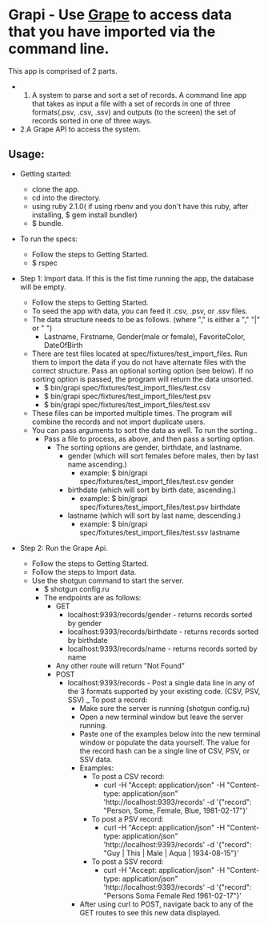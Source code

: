 Grapi - Use [Grape](https://github.com/intridea/grape) to access data that you have imported via the command line.
================================
This app is comprised of 2 parts.
- 1. A system to parse and sort a set of records. A command line app that takes as input a file with a set of records in one of three formats(.psv, .csv, .ssv) and outputs (to the screen) the set of records sorted in one of three ways.
- 2.A Grape API to access the system.

Usage:
------
- Getting started:
  + clone the app.
  + cd into the directory.
  + using ruby 2.1.0( if using rbenv and you don't have this ruby, after installing, $ gem install bundler)
  + $ bundle.

- To run the specs:
  + Follow the steps to Getting Started.
  + $ rspec

- Step 1: Import data. If this is the fist time running the app, the database will be empty.
  + Follow the steps to Getting Started.
  + To seed the app with data, you can feed it .csv, .psv, or .ssv files.
  + The data structure needs to be as follows. (where "," is either a "," "|" or " ")
    - Lastname, Firstname, Gender(male or female), FavoriteColor, DateOfBirth
  + There are test files located at spec/fixtures/test_import_files.  Run them to import the data if you do not have alternate files with the correct structure. Pass an optional sorting option (see below).  If no sorting option is passed, the program will return the data unsorted.
    - $ bin/grapi spec/fixtures/test_import_files/test.csv
    - $ bin/grapi spec/fixtures/test_import_files/test.psv
    - $ bin/grapi spec/fixtures/test_import_files/test.ssv
  + These files can be imported multiple times.  The program will combine the records and not import duplicate users.
  + You can pass arguments to sort the data as well.  To run the sorting..
    - Pass a file to process, as above, and then pass a sorting option.
      + The sorting options are gender, birthdate, and lastname.
        - gender (which will sort females before males, then by last name ascending.)
          + example: $ bin/grapi spec/fixtures/test_import_files/test.csv gender
        - birthdate (which will sort by birth date, ascending.)
          + example: $ bin/grapi spec/fixtures/test_import_files/test.psv birthdate
        - lastname (which will sort by last name, descending.)
          + example: $ bin/grapi spec/fixtures/test_import_files/test.ssv lastname

- Step 2: Run the Grape Api.
  + Follow the steps to Getting Started.
  + Follow the steps to Import data.
  + Use the shotgun command to start the server.
    - $ shotgun config.ru
    - The endpoints are as follows:
      + GET
        - localhost:9393/records/gender - returns records sorted by gender
        - localhost:9393/records/birthdate - returns records sorted by birthdate
        - localhost:9393/records/name - returns records sorted by name
      - Any other route will return "Not Found"
      + POST
        - localhost:9393/records - Post a single data line in any of the 3 formats supported by your existing code. (CSV, PSV, SSV)
        _ To post a record:
          + Make sure the server is running (shotgun config.ru)
          + Open a new terminal window but leave the server running.
          + Paste one of the examples below into the new terminal window or populate the data yourself.  The value for the record hash can be a single line of CSV, PSV, or SSV data.
          + Examples:
            - To post a CSV record:
              + curl  -H "Accept: application/json" -H "Content-type: application/json" 'http://localhost:9393/records' -d '{"record": "Person, Some, Female, Blue, 1981-02-17"}'
            - To post a PSV record:
              + curl  -H "Accept: application/json" -H "Content-type: application/json" 'http://localhost:9393/records' -d '{"record": "Guy | This | Male | Aqua | 1934-08-15"}'
            - To post a SSV record:
              + curl  -H "Accept: application/json" -H "Content-type: application/json" 'http://localhost:9393/records' -d '{"record": "Persons Soma Female Red 1961-02-17"}'
          + After using curl to POST, navigate back to any of the GET routes to see this new data displayed.
